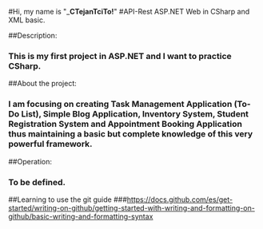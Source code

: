 #Hi, my name is "_**CTejanTciTo!**"
#API-Rest ASP.NET Web in CSharp and XML basic.

##Description:
###    This is my first project in ASP.NET and I want to practice CSharp.

##About the project:
###    I am focusing on creating Task Management Application (To-Do List), Simple Blog Application, Inventory System, Student Registration System and Appointment Booking Application thus maintaining a basic but complete knowledge of this very powerful framework.

##Operation: 
###    To be defined.

##Learning to use the git guide
    ###https://docs.github.com/es/get-started/writing-on-github/getting-started-with-writing-and-formatting-on-github/basic-writing-and-formatting-syntax











